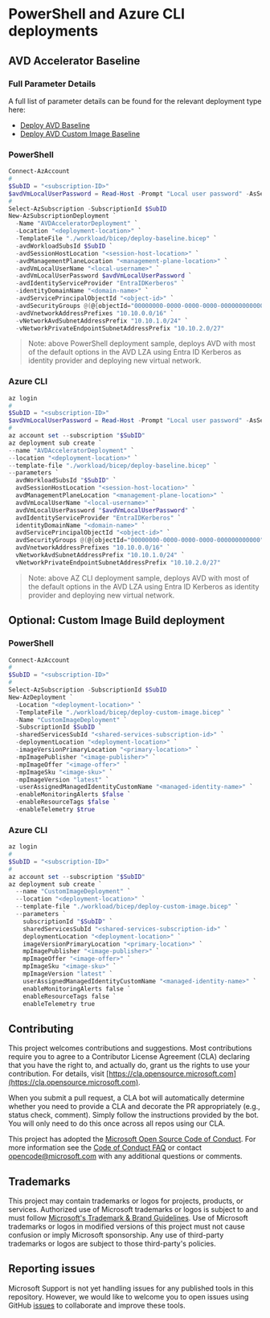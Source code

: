 # PowerShell and Azure CLI deployments

## AVD Accelerator Baseline

### Full Parameter Details

A full list of parameter details can be found for the relevant deployment type here:
- [Deploy AVD Baseline](../docs/autoGenerated/deploy-baseline.bicep.md)
- [Deploy AVD Custom Image Baseline](../docs/autoGenerated/deploy-custom-image.bicep.md)

### PowerShell

```powershell
Connect-AzAccount
#
$SubID = "<subscription-ID>"
$avdVmLocalUserPassword = Read-Host -Prompt "Local user password" -AsSecureString
#
Select-AzSubscription -SubscriptionId $SubID
New-AzSubscriptionDeployment `
  -Name "AVDAcceleratorDeployment" `
  -Location "<deployment-location>" `
  -TemplateFile "./workload/bicep/deploy-baseline.bicep" `
  -avdWorkloadSubsId $SubID `
  -avdSessionHostLocation "<session-host-location>" `
  -avdManagementPlaneLocation "<management-plane-location>" `
  -avdVmLocalUserName "<local-username>" `
  -avdVmLocalUserPassword $avdVmLocalUserPassword `
  -avdIdentityServiceProvider "EntraIDKerberos" `
  -identityDomainName "<domain-name>" `
  -avdServicePrincipalObjectId "<object-id>" `
  -avdSecurityGroups @(@{objectId="00000000-0000-0000-0000-000000000000"; displayName="Example-Security-Group"}) `
  -avdVnetworkAddressPrefixes "10.10.0.0/16" `
  -vNetworkAvdSubnetAddressPrefix "10.10.1.0/24" `
  -vNetworkPrivateEndpointSubnetAddressPrefix "10.10.2.0/27"
```
> Note: above PowerShell deployment sample, deploys AVD with most of the default options in the AVD LZA using  Entra ID Kerberos as identity provider and deploying new virtual network.

### Azure CLI

```powershell
az login
#
$SubID = "<subscription-ID>"
$avdVmLocalUserPassword = Read-Host -Prompt "Local user password" -AsSecureString
#
az account set --subscription "$SubID"
az deployment sub create `
--name "AVDAcceleratorDeployment" `
--location "<deployment-location>" `
--template-file "./workload/bicep/deploy-baseline.bicep" `
--parameters `
  avdWorkloadSubsId "$SubID" `
  avdSessionHostLocation "<session-host-location>" `
  avdManagementPlaneLocation "<management-plane-location>" `
  avdVmLocalUserName "<local-username>" `
  avdVmLocalUserPassword "$avdVmLocalUserPassword" `
  avdIdentityServiceProvider "EntraIDKerberos" `
  identityDomainName "<domain-name>" `
  avdServicePrincipalObjectId "<object-id>" `
  avdSecurityGroups @(@{objectId="00000000-0000-0000-0000-000000000000"; displayName="Example-Security-Group"}) `
  avdVnetworkAddressPrefixes "10.10.0.0/16" `
  vNetworkAvdSubnetAddressPrefix "10.10.1.0/24" `
  vNetworkPrivateEndpointSubnetAddressPrefix "10.10.2.0/27"
```
> Note: above AZ CLI deployment sample, deploys AVD with most of the default options in the AVD LZA using  Entra ID Kerberos as identity provider and deploying new virtual network.

## Optional: Custom Image Build deployment

### PowerShell

```powershell
Connect-AzAccount
#
$SubID = "<subscription-ID>"
#
Select-AzSubscription -SubscriptionId $SubID
New-AzDeployment `
  -Location "<deployment-location>" `
  -TemplateFile "./workload/bicep/deploy-custom-image.bicep" `
  -Name "CustomImageDeployment" `
  -SubscriptionId $SubID `
  -sharedServicesSubId "<shared-services-subscription-id>" `
  -deploymentLocation "<deployment-location>" `
  -imageVersionPrimaryLocation "<primary-location>" `
  -mpImagePublisher "<image-publisher>" `
  -mpImageOffer "<image-offer>" `
  -mpImageSku "<image-sku>" `
  -mpImageVersion "latest" `
  -userAssignedManagedIdentityCustomName "<managed-identity-name>" `
  -enableMonitoringAlerts $false `
  -enableResourceTags $false `
  -enableTelemetry $true
```

### Azure CLI

```powershell
az login
#
$SubID = "<subscription-ID>"
#
az account set --subscription "$SubID"
az deployment sub create `
  --name "CustomImageDeployment" `
  --location "<deployment-location>" `
  --template-file "./workload/bicep/deploy-custom-image.bicep" `
  --parameters `
    subscriptionId "$SubID" `
    sharedServicesSubId "<shared-services-subscription-id>" `
    deploymentLocation "<deployment-location>" `
    imageVersionPrimaryLocation "<primary-location>" `
    mpImagePublisher "<image-publisher>" `
    mpImageOffer "<image-offer>" `
    mpImageSku "<image-sku>" `
    mpImageVersion "latest" `
    userAssignedManagedIdentityCustomName "<managed-identity-name>" `
    enableMonitoringAlerts false `
    enableResourceTags false `
    enableTelemetry true
```

## Contributing

This project welcomes contributions and suggestions.  Most contributions require you to agree to a
Contributor License Agreement (CLA) declaring that you have the right to, and actually do, grant us
the rights to use your contribution. For details, visit [https://cla.opensource.microsoft.com](https://cla.opensource.microsoft.com).

When you submit a pull request, a CLA bot will automatically determine whether you need to provide
a CLA and decorate the PR appropriately (e.g., status check, comment). Simply follow the instructions
provided by the bot. You will only need to do this once across all repos using our CLA.

This project has adopted the [Microsoft Open Source Code of Conduct](https://opensource.microsoft.com/codeofconduct/).
For more information see the [Code of Conduct FAQ](https://opensource.microsoft.com/codeofconduct/faq/) or
contact [opencode@microsoft.com](mailto:opencode@microsoft.com) with any additional questions or comments.

## Trademarks

This project may contain trademarks or logos for projects, products, or services. Authorized use of Microsoft
trademarks or logos is subject to and must follow
[Microsoft's Trademark & Brand Guidelines](https://www.microsoft.com/legal/intellectualproperty/trademarks).
Use of Microsoft trademarks or logos in modified versions of this project must not cause confusion or imply Microsoft sponsorship.
Any use of third-party trademarks or logos are subject to those third-party's policies.

## Reporting issues

Microsoft Support is not yet handling issues for any published tools in this repository. However, we would like to welcome you to open issues using GitHub [issues](https://github.com/Azure/avdaccelerator/issues) to collaborate and improve these tools.
